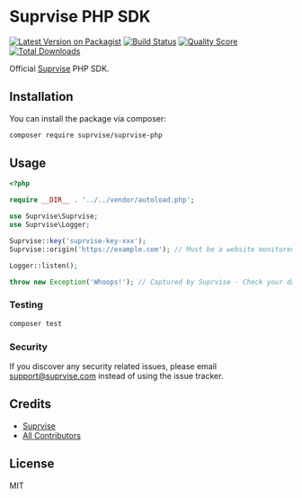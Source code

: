 # Suprvise PHP SDK

[![Latest Version on Packagist](https://img.shields.io/packagist/v/suprvise/suprvise-php.svg?style=flat-square)](https://packagist.org/packages/suprvise/suprvise-php)
[![Build Status](https://img.shields.io/travis/suprvise/suprvise-php/master.svg?style=flat-square)](https://travis-ci.org/suprvise/suprvise-php)
[![Quality Score](https://img.shields.io/scrutinizer/g/suprvise/suprvise-php.svg?style=flat-square)](https://scrutinizer-ci.com/g/suprvise/suprvise-php)
[![Total Downloads](https://img.shields.io/packagist/dt/suprvise/suprvise-php.svg?style=flat-square)](https://packagist.org/packages/suprvise/suprvise-php)

Official [Suprvise](https://suprvise.com) PHP SDK.

## Installation

You can install the package via composer:

```bash
composer require suprvise/suprvise-php
```

## Usage

``` php
<?php

require __DIR__ . '../../vendor/autoload.php';

use Suprvise\Suprvise;
use Suprvise\Logger;

Suprvise::key('suprvise-key-xxx');
Suprvise::origin('https://example.com'); // Must be a website monitored by Suprvise within your team

Logger::listen();

throw new Exception('Whoops!'); // Captured by Suprvise - Check your dashboard https://suprvise.com/logging
```

### Testing

``` bash
composer test
```

### Security

If you discover any security related issues, please email support@suprvise.com instead of using the issue tracker.

## Credits

- [Suprvise](https://suprvise.com)
- [All Contributors](../../contributors)

## License

MIT
